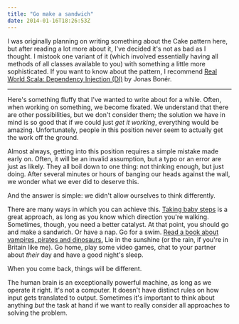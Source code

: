 ```yaml
---
title: "Go make a sandwich"
date: 2014-01-16T18:26:53Z
---
```


I was originally planning on writing something about the Cake pattern here, but after reading a lot more about it, I've decided it's not as bad as I thought. I mistook one variant of it (which involved essentially having all methods of all classes available to you) with something a little more sophisticated. If you want to know about the pattern, I recommend [Real World Scala: Dependency Injection (DI)][] by Jonas Bonér.

<!--more-->

---

Here's something fluffy that I've wanted to write about for a while. Often, when working on something, we become fixated. We understand that there are other possibilities, but we don't consider them; the solution we have in mind is so good that if we could just *get it working*, everything would be amazing. Unfortunately, people in this position never seem to actually get the work off the ground.

Almost always, getting into this position requires a simple mistake made early on. Often, it will be an invalid assumption, but a typo or an error are just as likely. They all boil down to one thing: not thinking enough, but just doing. After several minutes or hours of banging our heads against the wall, we wonder what we ever did to deserve this.

And the answer is simple: we didn't allow ourselves to think differently.

There are many ways in which you can achieve this. [Taking baby steps][] is a great approach, as long as you know which direction you're walking. Sometimes, though, you need a better catalyst. At that point, you should go and make a sandwich. Or have a nap. Go for a swim. [Read a book about vampires, pirates and dinosaurs.][Fortunately, the Milk…] Lie in the sunshine (or the rain, if you're in Britain like me). Go home, play some video games, chat to your partner about *their* day and have a good night's sleep.

When you come back, things will be different.

The human brain is an exceptionally powerful machine, as long as we operate it right. It's not a computer. It doesn't have distinct rules on how input gets translated to output. Sometimes it's important to think about anything *but* the task at hand if we want to really consider all approaches to solving the problem.

[Real World Scala: Dependency Injection (DI)]: http://jonasboner.com/real-world-scala-dependency-injection-di/
[Taking baby steps]: http://talboomerik.be/2012/01/16/taking-baby-steps/
[Fortunately, the Milk…]: http://www.amazon.co.uk/Fortunately-Milk/dp/1408841762
